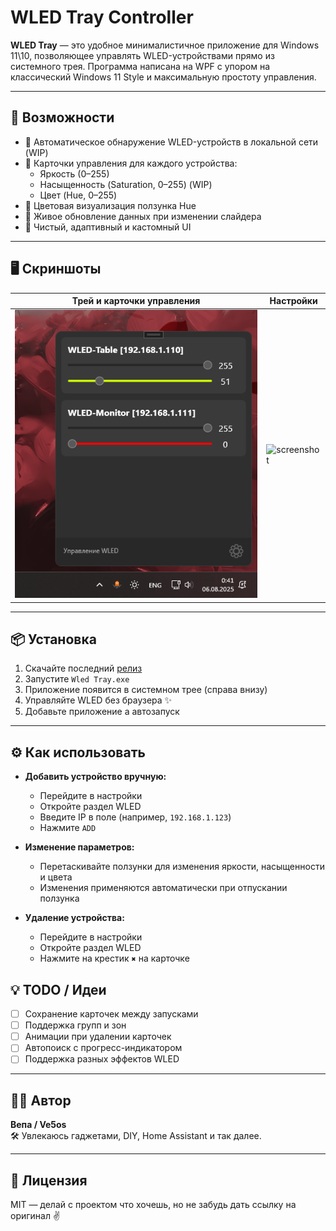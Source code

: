 # WLED Tray Controller

**WLED Tray** — это удобное минималистичное приложение для Windows 11\10, позволяющее управлять WLED-устройствами прямо из системного трея. Программа написана на WPF с упором на классический Windows 11 Style и максимальную простоту управления.

---

## 🔧 Возможности

- 📡 Автоматическое обнаружение WLED-устройств в локальной сети (WIP)
- 🧱 Карточки управления для каждого устройства:
  - Яркость (0–255)
  - Насыщенность (Saturation, 0–255) (WIP)
  - Цвет (Hue, 0–255)
- 🎨 Цветовая визуализация ползунка Hue
- 🔁 Живое обновление данных при изменении слайдера
- 🧼 Чистый, адаптивный и кастомный UI

---

## 🖥️ Скриншоты

| Трей и карточки управления | Настройки |
|---------------------------|-----------|
| ![screenshot](Screenshot/tray.png) | ![screenshot](Screenshot/showcase.gif) |

---

## 📦 Установка

1. Скачайте последний [релиз](https://github.com/ve5os/WLED-Tray/releases)
2. Запустите `Wled Tray.exe`
3. Приложение появится в системном трее (справа внизу)
4. Управляйте WLED без браузера ✨
5. Добавьте приложение а автозапуск

---

## ⚙️ Как использовать

- **Добавить устройство вручную:**
  - Перейдите в настройки
  - Откройте раздел WLED
  - Введите IP в поле (например, `192.168.1.123`)
  - Нажмите `ADD`

- **Изменение параметров:**
  - Перетаскивайте ползунки для изменения яркости, насыщенности и цвета
  - Изменения применяются автоматически при отпускании ползунка

- **Удаление устройства:**
  - Перейдите в настройки
  - Откройте раздел WLED
  - Нажмите на крестик `✖` на карточке


## 💡 TODO / Идеи

- [ ] Сохранение карточек между запусками
- [ ] Поддержка групп и зон
- [ ] Анимации при удалении карточек
- [ ] Автопоиск с прогресс-индикатором
- [ ] Поддержка разных эффектов WLED

---

## 👨‍💻 Автор

**Вепа / Ve5os**  
🛠 Увлекаюсь гаджетами, DIY, Home Assistant и так далее.

---

## 📄 Лицензия

MIT — делай с проектом что хочешь, но не забудь дать ссылку на оригинал ✌️
